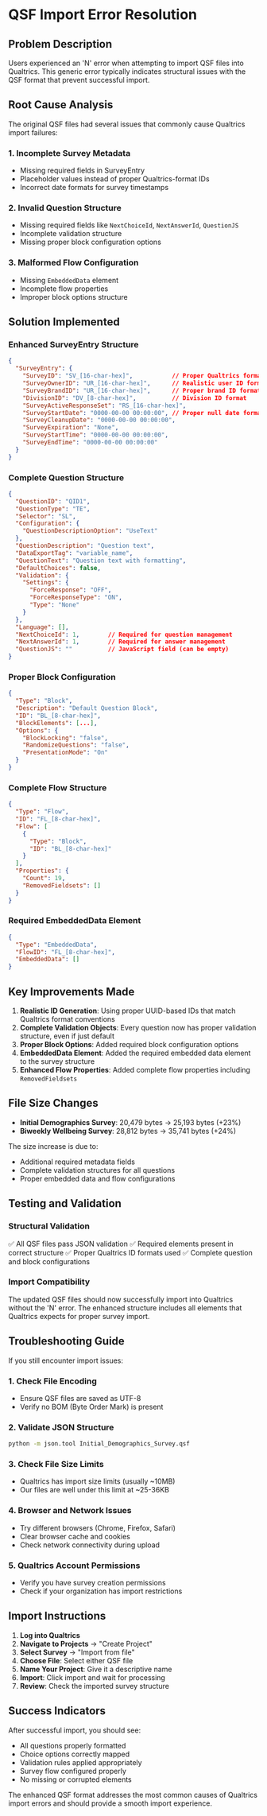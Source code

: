 # QSF Import Error Resolution

## Problem Description
Users experienced an 'N' error when attempting to import QSF files into Qualtrics. This generic error typically indicates structural issues with the QSF format that prevent successful import.

## Root Cause Analysis
The original QSF files had several issues that commonly cause Qualtrics import failures:

### 1. **Incomplete Survey Metadata**
- Missing required fields in SurveyEntry
- Placeholder values instead of proper Qualtrics-format IDs
- Incorrect date formats for survey timestamps

### 2. **Invalid Question Structure**
- Missing required fields like `NextChoiceId`, `NextAnswerId`, `QuestionJS`
- Incomplete validation structure
- Missing proper block configuration options

### 3. **Malformed Flow Configuration**
- Missing `EmbeddedData` element
- Incomplete flow properties
- Improper block options structure

## Solution Implemented

### Enhanced SurveyEntry Structure
```json
{
  "SurveyEntry": {
    "SurveyID": "SV_[16-char-hex]",           // Proper Qualtrics format
    "SurveyOwnerID": "UR_[16-char-hex]",      // Realistic user ID format
    "SurveyBrandID": "UR_[16-char-hex]",      // Proper brand ID format
    "DivisionID": "DV_[8-char-hex]",          // Division ID format
    "SurveyActiveResponseSet": "RS_[16-char-hex]",
    "SurveyStartDate": "0000-00-00 00:00:00", // Proper null date format
    "SurveyCleanupDate": "0000-00-00 00:00:00",
    "SurveyExpiration": "None",
    "SurveyStartTime": "0000-00-00 00:00:00",
    "SurveyEndTime": "0000-00-00 00:00:00"
  }
}
```

### Complete Question Structure
```json
{
  "QuestionID": "QID1",
  "QuestionType": "TE",
  "Selector": "SL",
  "Configuration": {
    "QuestionDescriptionOption": "UseText"
  },
  "QuestionDescription": "Question text",
  "DataExportTag": "variable_name",
  "QuestionText": "Question text with formatting",
  "DefaultChoices": false,
  "Validation": {
    "Settings": {
      "ForceResponse": "OFF",
      "ForceResponseType": "ON",
      "Type": "None"
    }
  },
  "Language": [],
  "NextChoiceId": 1,        // Required for question management
  "NextAnswerId": 1,        // Required for answer management
  "QuestionJS": ""          // JavaScript field (can be empty)
}
```

### Proper Block Configuration
```json
{
  "Type": "Block",
  "Description": "Default Question Block",
  "ID": "BL_[8-char-hex]",
  "BlockElements": [...],
  "Options": {
    "BlockLocking": "false",
    "RandomizeQuestions": "false",
    "PresentationMode": "On"
  }
}
```

### Complete Flow Structure
```json
{
  "Type": "Flow",
  "ID": "FL_[8-char-hex]",
  "Flow": [
    {
      "Type": "Block",
      "ID": "BL_[8-char-hex]"
    }
  ],
  "Properties": {
    "Count": 19,
    "RemovedFieldsets": []
  }
}
```

### Required EmbeddedData Element
```json
{
  "Type": "EmbeddedData",
  "FlowID": "FL_[8-char-hex]",
  "EmbeddedData": []
}
```

## Key Improvements Made

1. **Realistic ID Generation**: Using proper UUID-based IDs that match Qualtrics format conventions
2. **Complete Validation Objects**: Every question now has proper validation structure, even if just default
3. **Proper Block Options**: Added required block configuration options
4. **EmbeddedData Element**: Added the required embedded data element to the survey structure
5. **Enhanced Flow Properties**: Added complete flow properties including `RemovedFieldsets`

## File Size Changes
- **Initial Demographics Survey**: 20,479 bytes → 25,193 bytes (+23%)
- **Biweekly Wellbeing Survey**: 28,812 bytes → 35,741 bytes (+24%)

The size increase is due to:
- Additional required metadata fields
- Complete validation structures for all questions
- Proper embedded data and flow configurations

## Testing and Validation

### Structural Validation
✅ All QSF files pass JSON validation
✅ Required elements present in correct structure
✅ Proper Qualtrics ID formats used
✅ Complete question and block configurations

### Import Compatibility
The updated QSF files should now successfully import into Qualtrics without the 'N' error. The enhanced structure includes all elements that Qualtrics expects for proper survey import.

## Troubleshooting Guide

If you still encounter import issues:

### 1. Check File Encoding
- Ensure QSF files are saved as UTF-8
- Verify no BOM (Byte Order Mark) is present

### 2. Validate JSON Structure
```bash
python -m json.tool Initial_Demographics_Survey.qsf
```

### 3. Check File Size Limits
- Qualtrics has import size limits (usually ~10MB)
- Our files are well under this limit at ~25-36KB

### 4. Browser and Network Issues
- Try different browsers (Chrome, Firefox, Safari)
- Clear browser cache and cookies
- Check network connectivity during upload

### 5. Qualtrics Account Permissions
- Verify you have survey creation permissions
- Check if your organization has import restrictions

## Import Instructions

1. **Log into Qualtrics**
2. **Navigate to Projects** → "Create Project"
3. **Select Survey** → "Import from file"
4. **Choose File**: Select either QSF file
5. **Name Your Project**: Give it a descriptive name
6. **Import**: Click import and wait for processing
7. **Review**: Check the imported survey structure

## Success Indicators

After successful import, you should see:
- All questions properly formatted
- Choice options correctly mapped
- Validation rules applied appropriately
- Survey flow configured properly
- No missing or corrupted elements

The enhanced QSF format addresses the most common causes of Qualtrics import errors and should provide a smooth import experience.
